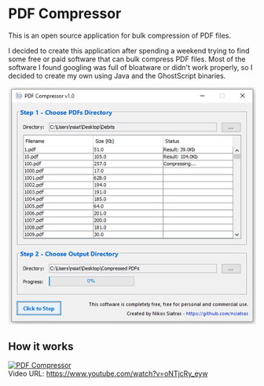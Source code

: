 # PDF Compressor

This is an open source application for bulk compression of PDF files.<br>

I decided to create this application after spending a weekend trying to find some free or paid software that can bulk compress PDF files. 
Most of the software I found googling was full of bloatware or didn't work properly, so I decided to create my own using Java and the GhostScript binaries.

<center>
<img src="https://github.com/nsiatras/pdf-compressor/blob/main/Images/main-screen.png" alt="PDF Compressor">
</center>

## How it works

[![PDF Compressor](https://img.youtube.com/vi/oNTjcRy_eyw/0.jpg)](https://www.youtube.com/watch?v=oNTjcRy_eyw)
<br>Video URL: https://www.youtube.com/watch?v=oNTjcRy_eyw
